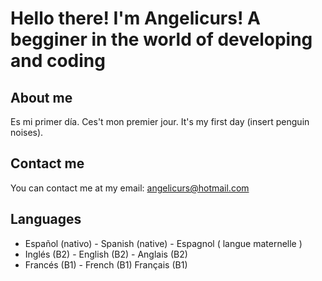 # Hello there! I'm Angelicurs! A begginer in the world of developing and coding

## About me
Es mi primer día. Ces't mon premier jour. It's my first day (insert penguin noises).

## Contact me
You can contact me at my email: angelicurs@hotmail.com

## Languages
- Español (nativo) - Spanish (native) - Espagnol ( langue maternelle )
- Inglés (B2) - English (B2) - Anglais (B2)
- Francés (B1) - French (B1) Français (B1)
